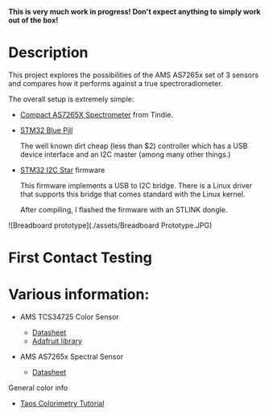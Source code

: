 **This is very much work in progress! Don't expect anything to simply work out of the box!**

# Description

This project explores the possibilities of the AMS AS7265x set of 3 sensors and compares how it performs
against a true spectroradiometer.


The overall setup is extremely simple:

* [Compact AS7265X Spectrometer](https://www.tindie.com/products/onehorse/compact-as7265x-spectrometer/) from Tindie.
* [STM32 Blue Pill](https://wiki.stm32duino.com/index.php?title=Blue_Pill)

    The well known dirt cheap (less than $2) controller which has a USB device interface and an I2C master (among many other things.)

* [STM32 I2C Star]([https://github.com/daniel-thompson/i2c-star) firmware

    This firmware implements a USB to I2C bridge. There is a Linux driver that supports this bridge
    that comes standard with the Linux kernel.

    After compiling, I flashed the firmware with an STLINK dongle.

![Breadboard prototype](./assets/Breadboard Prototype.JPG)


# First Contact Testing



# Various information:

* AMS TCS34725 Color Sensor

    * [Datasheet](https://ams.com/tcs34725)
    * [Adafruit library](https://github.com/adafruit/Adafruit_TCS34725)

* AMS AS7265x Spectral Sensor

    * [Datasheet](https://ams.com/as7265x)


General color info

* [Taos Colorimetry Tutorial](https://ams.com/documents/20143/36005/LightSensors_AN000519_1-00.pdf/fb874ce7-0c27-0f38-0582-9cd564d38fdd)

